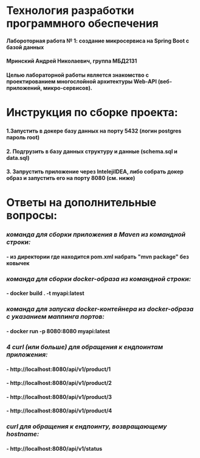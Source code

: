 # Технология разработки программного обеспечения
#### Лабороторная работа № 1: создание микросервиса на Spring Boot с базой данных
#### Мринский Андрей Николаевич, группа МБД2131
#### Целью лабораторной работы является знакомство с проектированием многослойной архитектуры Web-API (веб-приложений, микро-сервисов).
#
#
# **Инструкция по сборке проекта:**
###
#### 1.Запустить в докере базу данных на порту 5432 (логин postgres пароль root)
#### 2. Подгрузить в базу данных структуру и данные (schema.sql и data.sql)
#### 3. Запрустить приложение через IntelejiIDEA, либо собрать докер образ и запустить его на порту 8080 (см. ниже)
#
# **Ответы на дополнительные вопросы:**
###
### ***команда для сборки приложения в Maven из командной строки:***
#### - из директории где находится pom.xml набрать  "mvn package" без ковычек
###
### ***команда для сборки docker-образа из командной строки:***
#### - docker build . -t myapi:latest
###
### ***команда для запуска docker-контейнера из docker-образа с указанием маппинга портов:***
#### - docker run -p 8080:8080 myapi:latest
###
### ***4 curl (или больше) для обращения к ендпоинтам приложения:***
#### - http://localhost:8080/api/v1/product/1
#### - http://localhost:8080/api/v1/product/2
#### - http://localhost:8080/api/v1/product/3
#### - http://localhost:8080/api/v1/product/4
###
### ***curl для обращения к ендпоинту, возвращающему hostname:***
#### - http://localhost:8080/api/v1/status
